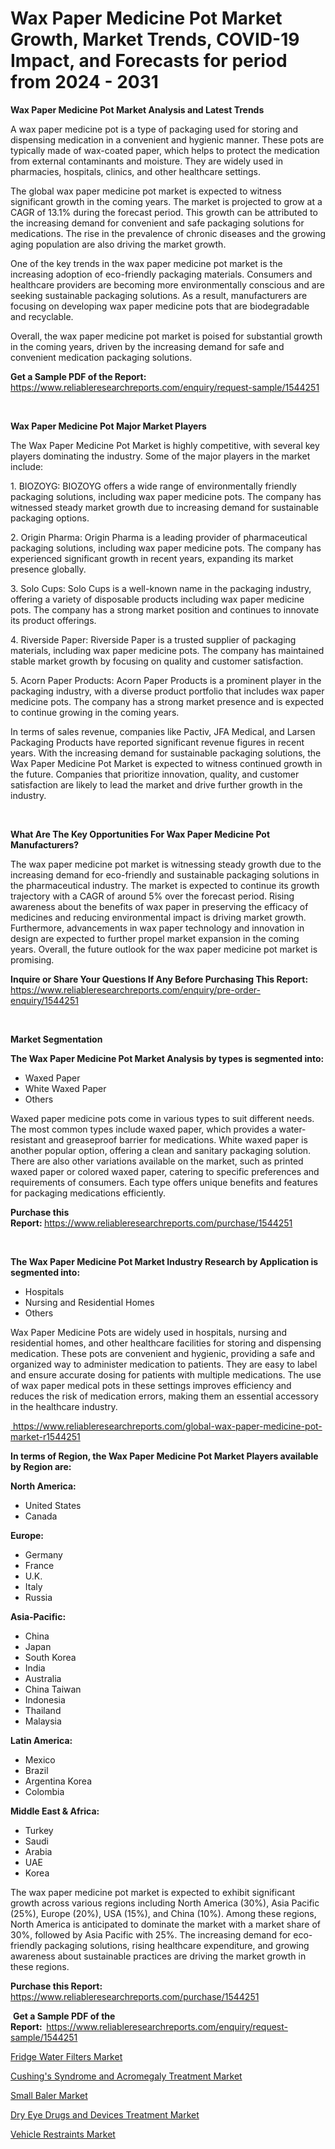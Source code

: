 <p><h1>Wax Paper Medicine Pot Market Growth, Market Trends, COVID-19 Impact, and Forecasts for period from 2024 - 2031</h1></p><p><strong>Wax Paper Medicine Pot Market Analysis and Latest Trends</strong></p>
<p><p>A wax paper medicine pot is a type of packaging used for storing and dispensing medication in a convenient and hygienic manner. These pots are typically made of wax-coated paper, which helps to protect the medication from external contaminants and moisture. They are widely used in pharmacies, hospitals, clinics, and other healthcare settings.</p><p>The global wax paper medicine pot market is expected to witness significant growth in the coming years. The market is projected to grow at a CAGR of 13.1% during the forecast period. This growth can be attributed to the increasing demand for convenient and safe packaging solutions for medications. The rise in the prevalence of chronic diseases and the growing aging population are also driving the market growth.</p><p>One of the key trends in the wax paper medicine pot market is the increasing adoption of eco-friendly packaging materials. Consumers and healthcare providers are becoming more environmentally conscious and are seeking sustainable packaging solutions. As a result, manufacturers are focusing on developing wax paper medicine pots that are biodegradable and recyclable.</p><p>Overall, the wax paper medicine pot market is poised for substantial growth in the coming years, driven by the increasing demand for safe and convenient medication packaging solutions.</p></p>
<p><strong>Get a Sample PDF of the Report:&nbsp;</strong> <a href="https://www.reliableresearchreports.com/enquiry/request-sample/1544251">https://www.reliableresearchreports.com/enquiry/request-sample/1544251</a></p>
<p>&nbsp;</p>
<p><strong>Wax Paper Medicine Pot Major Market Players</strong></p>
<p><p>The Wax Paper Medicine Pot Market is highly competitive, with several key players dominating the industry. Some of the major players in the market include:</p><p>1. BIOZOYG: BIOZOYG offers a wide range of environmentally friendly packaging solutions, including wax paper medicine pots. The company has witnessed steady market growth due to increasing demand for sustainable packaging options.</p><p>2. Origin Pharma: Origin Pharma is a leading provider of pharmaceutical packaging solutions, including wax paper medicine pots. The company has experienced significant growth in recent years, expanding its market presence globally.</p><p>3. Solo Cups: Solo Cups is a well-known name in the packaging industry, offering a variety of disposable products including wax paper medicine pots. The company has a strong market position and continues to innovate its product offerings.</p><p>4. Riverside Paper: Riverside Paper is a trusted supplier of packaging materials, including wax paper medicine pots. The company has maintained stable market growth by focusing on quality and customer satisfaction.</p><p>5. Acorn Paper Products: Acorn Paper Products is a prominent player in the packaging industry, with a diverse product portfolio that includes wax paper medicine pots. The company has a strong market presence and is expected to continue growing in the coming years.</p><p>In terms of sales revenue, companies like Pactiv, JFA Medical, and Larsen Packaging Products have reported significant revenue figures in recent years. With the increasing demand for sustainable packaging solutions, the Wax Paper Medicine Pot Market is expected to witness continued growth in the future. Companies that prioritize innovation, quality, and customer satisfaction are likely to lead the market and drive further growth in the industry.</p></p>
<p>&nbsp;</p>
<p><strong>What Are The Key Opportunities For Wax Paper Medicine Pot Manufacturers?</strong></p>
<p><p>The wax paper medicine pot market is witnessing steady growth due to the increasing demand for eco-friendly and sustainable packaging solutions in the pharmaceutical industry. The market is expected to continue its growth trajectory with a CAGR of around 5% over the forecast period. Rising awareness about the benefits of wax paper in preserving the efficacy of medicines and reducing environmental impact is driving market growth. Furthermore, advancements in wax paper technology and innovation in design are expected to further propel market expansion in the coming years. Overall, the future outlook for the wax paper medicine pot market is promising.</p></p>
<p><strong>Inquire or Share Your Questions If Any Before Purchasing This Report:</strong> <a href="https://www.reliableresearchreports.com/enquiry/pre-order-enquiry/1544251">https://www.reliableresearchreports.com/enquiry/pre-order-enquiry/1544251</a></p>
<p>&nbsp;</p>
<p><strong>Market Segmentation</strong></p>
<p><strong>The Wax Paper Medicine Pot Market Analysis by types is segmented into:</strong></p>
<p><ul><li>Waxed Paper</li><li>White Waxed Paper</li><li>Others</li></ul></p>
<p><p>Waxed paper medicine pots come in various types to suit different needs. The most common types include waxed paper, which provides a water-resistant and greaseproof barrier for medications. White waxed paper is another popular option, offering a clean and sanitary packaging solution. There are also other variations available on the market, such as printed waxed paper or colored waxed paper, catering to specific preferences and requirements of consumers. Each type offers unique benefits and features for packaging medications efficiently.</p></p>
<p><strong>Purchase this Report:&nbsp;</strong><a href="https://www.reliableresearchreports.com/purchase/1544251">https://www.reliableresearchreports.com/purchase/1544251</a></p>
<p>&nbsp;</p>
<p><strong>The Wax Paper Medicine Pot Market Industry Research by Application is segmented into:</strong></p>
<p><ul><li>Hospitals</li><li>Nursing and Residential Homes</li><li>Others</li></ul></p>
<p><p>Wax Paper Medicine Pots are widely used in hospitals, nursing and residential homes, and other healthcare facilities for storing and dispensing medication. These pots are convenient and hygienic, providing a safe and organized way to administer medication to patients. They are easy to label and ensure accurate dosing for patients with multiple medications. The use of wax paper medical pots in these settings improves efficiency and reduces the risk of medication errors, making them an essential accessory in the healthcare industry.</p></p>
<p><a href="https://www.reliableresearchreports.com/global-wax-paper-medicine-pot-market-r1544251">&nbsp;https://www.reliableresearchreports.com/global-wax-paper-medicine-pot-market-r1544251</a></p>
<p><strong>In terms of Region, the Wax Paper Medicine Pot Market Players available by Region are:</strong></p>
<p>
    <p> <strong> North America: </strong>
        <ul>
            <li>United States</li>
            <li>Canada</li>
        </ul>
        </p> 
    <p> <strong> Europe: </strong>
        <ul>
            <li>Germany</li>
            <li>France</li>
            <li>U.K.</li>
            <li>Italy</li>
            <li>Russia</li>
        </ul>
        </p> 
    <p> <strong> Asia-Pacific: </strong>
        <ul>
            <li>China</li>
            <li>Japan</li>
            <li>South Korea</li>
            <li>India</li>
            <li>Australia</li>
            <li>China Taiwan</li>
            <li>Indonesia</li>
            <li>Thailand</li>
            <li>Malaysia</li>
        </ul>
        </p> 
    <p> <strong> Latin America: </strong>
        <ul>
            <li>Mexico</li>
            <li>Brazil</li>
            <li>Argentina Korea</li>
            <li>Colombia</li>
        </ul>
        </p> 
    <p> <strong> Middle East & Africa: </strong>
        <ul>
            <li>Turkey</li>
            <li>Saudi</li>
            <li>Arabia</li>
            <li>UAE</li>
            <li>Korea</li>
        </ul>
    </p>
    </p>
<p><p>The wax paper medicine pot market is expected to exhibit significant growth across various regions including North America (30%), Asia Pacific (25%), Europe (20%), USA (15%), and China (10%). Among these regions, North America is anticipated to dominate the market with a market share of 30%, followed by Asia Pacific with 25%. The increasing demand for eco-friendly packaging solutions, rising healthcare expenditure, and growing awareness about sustainable practices are driving the market growth in these regions.</p></p>
<p><strong>Purchase this Report: </strong><a href="https://www.reliableresearchreports.com/purchase/1544251">https://www.reliableresearchreports.com/purchase/1544251</a></p>
<p>&nbsp;<strong>Get a Sample PDF of the Report:&nbsp;&nbsp;</strong><a href="https://www.reliableresearchreports.com/enquiry/request-sample/1544251">https://www.reliableresearchreports.com/enquiry/request-sample/1544251</a></p>
<p><strong></strong></p>
<p><p><a href="https://www.linkedin.com/pulse/frid-market-scanr-tgcuf?trackingId=ck%2Fc1BRVTRW9Lxx7S1nsHg%3D%3D">Fridge Water Filters Market</a></p><p><a href="https://github.com/faisalayoob601/Market-Research-Report-List-1/blob/main/cushings-syndrome-and-acromegaly-treatment-market.md">Cushing's Syndrome and Acromegaly Treatment Market</a></p><p><a href="https://medium.com/@hernandezdorothy026/small-baler-market-forecast-global-market-trends-and-analysis-from-2024-to-2031-covered-in-132-a72f324b637f">Small Baler Market</a></p><p><a href="https://github.com/HallieBird1/Market-Research-Report-List-1/blob/main/dry-eye-drugs-and-devices-treatment-market.md">Dry Eye Drugs and Devices Treatment Market</a></p><p><a href="https://medium.com/@sam.gray5456/vehicle-restraints-market-a-global-and-regional-analysis-focus-on-region-country-level-10ea38418fbe">Vehicle Restraints Market</a></p></p>